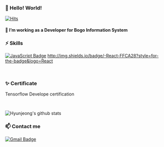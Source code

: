 ### 👋 Hello! World!
[![Hits](https://hits.seeyoufarm.com/api/count/incr/badge.svg?url=https%3A%2F%2Fgithub.com%2Fmaiorem%2Fhit-counter&count_bg=%23E58D98&title_bg=%23111010&icon=verizon.svg&icon_color=%23E7E7E7&title=hits&edge_flat=false)](https://hits.seeyoufarm.com)
<br />
#### 🔭 I’m working as a Developer for Bogo Information System 

### ⚡ Skills
[![JavaScript Badge](https://img.shields.io/badge/JavaScript-F7DF1E?logo=JavaScript&logoColor=white)]()
http://img.shields.io/badge/-React-FFCA28?style=for-the-badge&logo=React
<br />



<br />

### ✨ Certificate
Tensorflow Develope certification

<br />

<!--
**maiorem/maiorem** is a ✨ _special_ ✨ repository because its `README.md` (this file) appears on your GitHub profile.

Here are some ideas to get you started:

- 🔭 I’m currently working on ...
- 🌱 I’m currently learning Python, DL, ML, Java, Web, AWS
- 💬 Ask me about ...
- 📫 How to reach me: ...
- 😄 Pronouns: ...
- ⚡ Fun fact: ...
-->

![Hyunjeong's github stats](https://github-readme-stats.vercel.app/api?username=Park1016&show_icons=true&theme=dracula)

### 📫 Contact me
[![Gmail Badge](https://img.shields.io/badge/Gmail-d14836?logo=Gmail&logoColor=white&link=mailto:guohjp@gmail.com)](mailto:guohjp@gmail.com)
